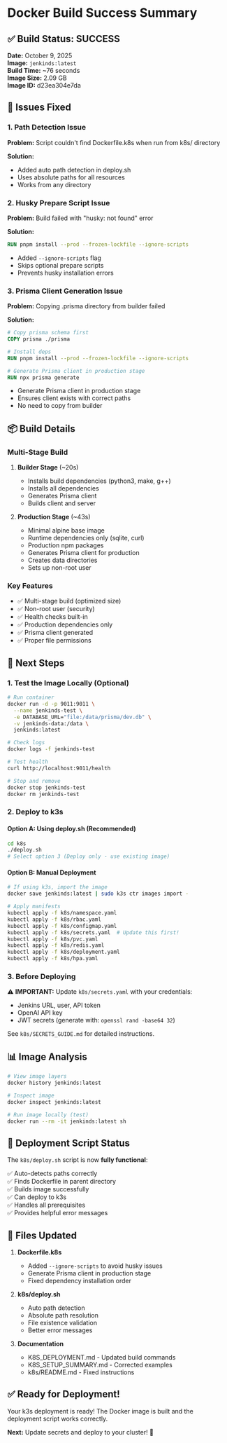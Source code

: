# Docker Build Success Summary

## ✅ Build Status: SUCCESS

**Date:** October 9, 2025  
**Image:** `jenkinds:latest`  
**Build Time:** ~76 seconds  
**Image Size:** 2.09 GB  
**Image ID:** d23ea304e7da

## 🔧 Issues Fixed

### 1. Path Detection Issue
**Problem:** Script couldn't find Dockerfile.k8s when run from k8s/ directory

**Solution:**
- Added auto path detection in deploy.sh
- Uses absolute paths for all resources
- Works from any directory

### 2. Husky Prepare Script Issue
**Problem:** Build failed with "husky: not found" error

**Solution:**
```dockerfile
RUN pnpm install --prod --frozen-lockfile --ignore-scripts
```
- Added `--ignore-scripts` flag
- Skips optional prepare scripts
- Prevents husky installation errors

### 3. Prisma Client Generation Issue  
**Problem:** Copying .prisma directory from builder failed

**Solution:**
```dockerfile
# Copy prisma schema first
COPY prisma ./prisma

# Install deps
RUN pnpm install --prod --frozen-lockfile --ignore-scripts

# Generate Prisma client in production stage
RUN npx prisma generate
```
- Generate Prisma client in production stage
- Ensures client exists with correct paths
- No need to copy from builder

## 📦 Build Details

### Multi-Stage Build
1. **Builder Stage** (~20s)
   - Installs build dependencies (python3, make, g++)
   - Installs all dependencies
   - Generates Prisma client
   - Builds client and server

2. **Production Stage** (~43s)
   - Minimal alpine base image
   - Runtime dependencies only (sqlite, curl)
   - Production npm packages
   - Generates Prisma client for production
   - Creates data directories
   - Sets up non-root user

### Key Features
- ✅ Multi-stage build (optimized size)
- ✅ Non-root user (security)
- ✅ Health checks built-in
- ✅ Production dependencies only
- ✅ Prisma client generated
- ✅ Proper file permissions

## 🚀 Next Steps

### 1. Test the Image Locally (Optional)
```bash
# Run container
docker run -d -p 9011:9011 \
  --name jenkinds-test \
  -e DATABASE_URL="file:/data/prisma/dev.db" \
  -v jenkinds-data:/data \
  jenkinds:latest

# Check logs
docker logs -f jenkinds-test

# Test health
curl http://localhost:9011/health

# Stop and remove
docker stop jenkinds-test
docker rm jenkinds-test
```

### 2. Deploy to k3s

#### Option A: Using deploy.sh (Recommended)
```bash
cd k8s
./deploy.sh
# Select option 3 (Deploy only - use existing image)
```

#### Option B: Manual Deployment
```bash
# If using k3s, import the image
docker save jenkinds:latest | sudo k3s ctr images import -

# Apply manifests
kubectl apply -f k8s/namespace.yaml
kubectl apply -f k8s/rbac.yaml
kubectl apply -f k8s/configmap.yaml
kubectl apply -f k8s/secrets.yaml  # Update this first!
kubectl apply -f k8s/pvc.yaml
kubectl apply -f k8s/redis.yaml
kubectl apply -f k8s/deployment.yaml
kubectl apply -f k8s/hpa.yaml
```

### 3. Before Deploying
⚠️ **IMPORTANT:** Update `k8s/secrets.yaml` with your credentials:
- Jenkins URL, user, API token
- OpenAI API key
- JWT secrets (generate with: `openssl rand -base64 32`)

See `k8s/SECRETS_GUIDE.md` for detailed instructions.

## 📊 Image Analysis

```bash
# View image layers
docker history jenkinds:latest

# Inspect image
docker inspect jenkinds:latest

# Run image locally (test)
docker run --rm -it jenkinds:latest sh
```

## 🎯 Deployment Script Status

The `k8s/deploy.sh` script is now **fully functional**:

✅ Auto-detects paths correctly  
✅ Finds Dockerfile in parent directory  
✅ Builds image successfully  
✅ Can deploy to k3s  
✅ Handles all prerequisites  
✅ Provides helpful error messages  

## 📝 Files Updated

1. **Dockerfile.k8s**
   - Added `--ignore-scripts` to avoid husky issues
   - Generate Prisma client in production stage
   - Fixed dependency installation order

2. **k8s/deploy.sh**
   - Auto path detection
   - Absolute path resolution
   - File existence validation
   - Better error messages

3. **Documentation**
   - K8S_DEPLOYMENT.md - Updated build commands
   - K8S_SETUP_SUMMARY.md - Corrected examples
   - k8s/README.md - Fixed instructions

## ✅ Ready for Deployment!

Your k3s deployment is ready! The Docker image is built and the deployment script works correctly.

**Next:** Update secrets and deploy to your cluster! 🚀
